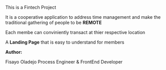 This is a Fintech Project

It is a cooperative application to address time management and make the traditional gathering of people to be **REMOTE**

Each membe can conviniently transact at thier respective location

A **Landing Page** that is easy to understand for members

**Author:**

Fisayo Oladejo
Process Engineer &
FrontEnd Developer
